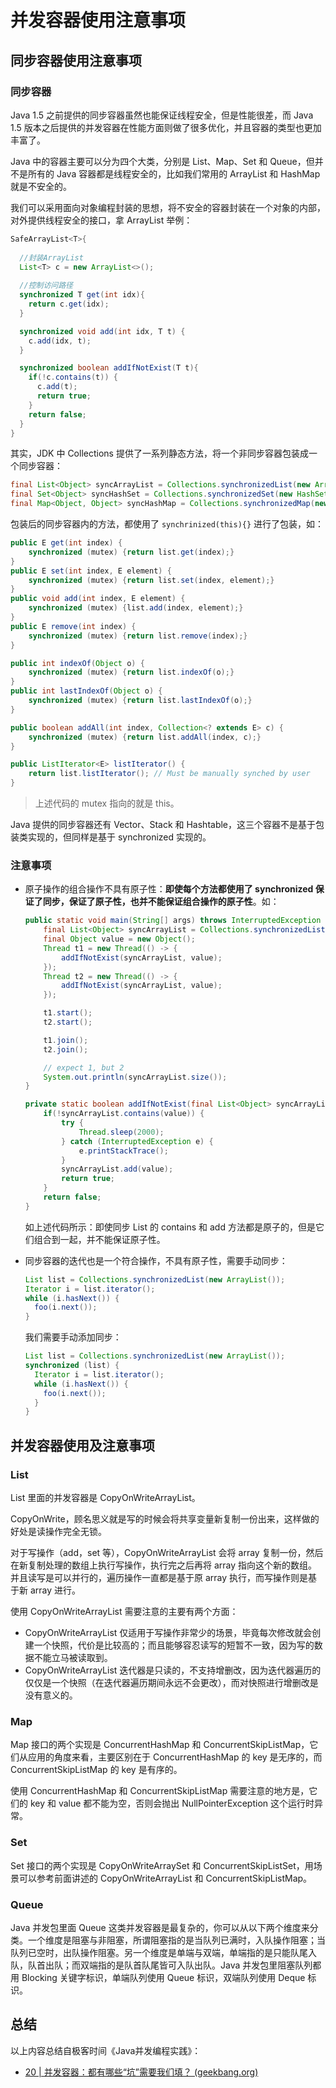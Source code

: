 # 并发容器使用注意事项

## 同步容器使用注意事项

### 同步容器

Java 1.5 之前提供的同步容器虽然也能保证线程安全，但是性能很差，而 Java 1.5 版本之后提供的并发容器在性能方面则做了很多优化，并且容器的类型也更加丰富了。

Java 中的容器主要可以分为四个大类，分别是 List、Map、Set 和 Queue，但并不是所有的 Java 容器都是线程安全的，比如我们常用的 ArrayList 和 HashMap 就是不安全的。

我们可以采用面向对象编程封装的思想，将不安全的容器封装在一个对象的内部，对外提供线程安全的接口，拿 ArrayList 举例：

```java
SafeArrayList<T>{
    
  //封装ArrayList
  List<T> c = new ArrayList<>();
    
  //控制访问路径
  synchronized T get(int idx){
    return c.get(idx);
  }

  synchronized void add(int idx, T t) {
    c.add(idx, t);
  }

  synchronized boolean addIfNotExist(T t){
    if(!c.contains(t)) {
      c.add(t);
      return true;
    }
    return false;
  }
}
```

其实，JDK 中 Collections 提供了一系列静态方法，将一个非同步容器包装成一个同步容器：

```java
final List<Object> syncArrayList = Collections.synchronizedList(new ArrayList<>());
final Set<Object> syncHashSet = Collections.synchronizedSet(new HashSet<>());
final Map<Object, Object> syncHashMap = Collections.synchronizedMap(new HashMap<>());
```

包装后的同步容器内的方法，都使用了 `synchrinized(this){}` 进行了包装，如：

```java
public E get(int index) {
    synchronized (mutex) {return list.get(index);}
}
public E set(int index, E element) {
    synchronized (mutex) {return list.set(index, element);}
}
public void add(int index, E element) {
    synchronized (mutex) {list.add(index, element);}
}
public E remove(int index) {
    synchronized (mutex) {return list.remove(index);}
}

public int indexOf(Object o) {
    synchronized (mutex) {return list.indexOf(o);}
}
public int lastIndexOf(Object o) {
    synchronized (mutex) {return list.lastIndexOf(o);}
}

public boolean addAll(int index, Collection<? extends E> c) {
    synchronized (mutex) {return list.addAll(index, c);}
}

public ListIterator<E> listIterator() {
    return list.listIterator(); // Must be manually synched by user
}
```

> 上述代码的 mutex 指向的就是 this。

Java 提供的同步容器还有 Vector、Stack 和 Hashtable，这三个容器不是基于包装类实现的，但同样是基于 synchronized 实现的。

### 注意事项

- 原子操作的组合操作不具有原子性：**即使每个方法都使用了 synchronized 保证了同步，保证了原子性，也并不能保证组合操作的原子性**。如：

  ```java
  public static void main(String[] args) throws InterruptedException {
      final List<Object> syncArrayList = Collections.synchronizedList(new ArrayList<>());
      final Object value = new Object();
      Thread t1 = new Thread(() -> {
          addIfNotExist(syncArrayList, value);
      });
      Thread t2 = new Thread(() -> {
          addIfNotExist(syncArrayList, value);
      });
  
      t1.start();
      t2.start();
  
      t1.join();
      t2.join();
  
      // expect 1, but 2
      System.out.println(syncArrayList.size());
  }
  
  private static boolean addIfNotExist(final List<Object> syncArrayList, final Object value) {
      if(!syncArrayList.contains(value)) {
          try {
              Thread.sleep(2000);
          } catch (InterruptedException e) {
              e.printStackTrace();
          }
          syncArrayList.add(value);
          return true;
      }
      return false;
  }
  ```

  如上述代码所示：即使同步 List 的 contains 和 add 方法都是原子的，但是它们组合到一起，并不能保证原子性。

- 同步容器的迭代也是一个符合操作，不具有原子性，需要手动同步：

  ```java
  List list = Collections.synchronizedList(new ArrayList());
  Iterator i = list.iterator(); 
  while (i.hasNext()) {
  	foo(i.next());
  }
  ```

  我们需要手动添加同步：

  ```java
  List list = Collections.synchronizedList(new ArrayList());
  synchronized (list) {  
    Iterator i = list.iterator(); 
    while (i.hasNext()) {
      foo(i.next());  
    }
  }    
  ```

## 并发容器使用及注意事项

### List

List 里面的并发容器是 CopyOnWriteArrayList。

CopyOnWrite，顾名思义就是写的时候会将共享变量新复制一份出来，这样做的好处是读操作完全无锁。

对于写操作（add，set 等），CopyOnWriteArrayList 会将 array 复制一份，然后在新复制处理的数组上执行写操作，执行完之后再将 array 指向这个新的数组。并且读写是可以并行的，遍历操作一直都是基于原 array 执行，而写操作则是基于新 array 进行。

使用 CopyOnWriteArrayList 需要注意的主要有两个方面：

- CopyOnWriteArrayList 仅适用于写操作非常少的场景，毕竟每次修改就会创建一个快照，代价是比较高的；而且能够容忍读写的短暂不一致，因为写的数据不能立马被读取到。
- CopyOnWriteArrayList 迭代器是只读的，不支持增删改，因为迭代器遍历的仅仅是一个快照（在迭代器遍历期间永远不会更改），而对快照进行增删改是没有意义的。

### Map

Map 接口的两个实现是 ConcurrentHashMap 和 ConcurrentSkipListMap，它们从应用的角度来看，主要区别在于 ConcurrentHashMap 的 key 是无序的，而 ConcurrentSkipListMap 的 key 是有序的。

使用 ConcurrentHashMap 和 ConcurrentSkipListMap 需要注意的地方是，它们的 key 和 value 都不能为空，否则会抛出 NullPointerException 这个运行时异常。

### Set

Set 接口的两个实现是 CopyOnWriteArraySet 和 ConcurrentSkipListSet，用场景可以参考前面讲述的 CopyOnWriteArrayList 和 ConcurrentSkipListMap。

### Queue

Java 并发包里面 Queue 这类并发容器是最复杂的，你可以从以下两个维度来分类。一个维度是阻塞与非阻塞，所谓阻塞指的是当队列已满时，入队操作阻塞；当队列已空时，出队操作阻塞。另一个维度是单端与双端，单端指的是只能队尾入队，队首出队；而双端指的是队首队尾皆可入队出队。Java 并发包里阻塞队列都用 Blocking 关键字标识，单端队列使用 Queue 标识，双端队列使用 Deque 标识。



## 总结

以上内容总结自极客时间《Java并发编程实践》：

- [20 | 并发容器：都有哪些“坑”需要我们填？ (geekbang.org)](https://time.geekbang.org/column/article/90201)

